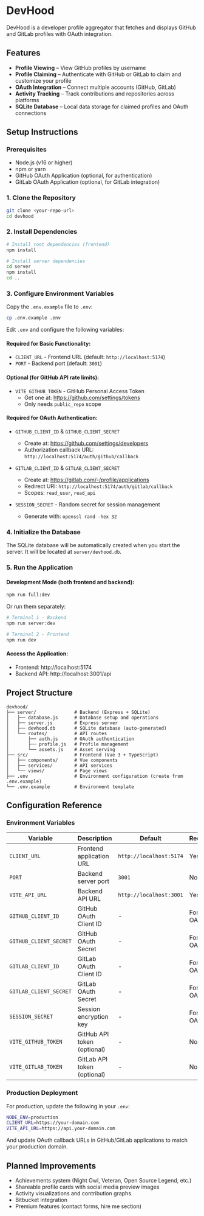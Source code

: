 # DevHood

DevHood is a developer profile aggregator that fetches and displays GitHub and GitLab profiles with OAuth integration.

## Features

- **Profile Viewing** – View GitHub profiles by username
- **Profile Claiming** – Authenticate with GitHub or GitLab to claim and customize your profile
- **OAuth Integration** – Connect multiple accounts (GitHub, GitLab)
- **Activity Tracking** – Track contributions and repositories across platforms
- **SQLite Database** – Local data storage for claimed profiles and OAuth connections

## Setup Instructions

### Prerequisites

- Node.js (v16 or higher)
- npm or yarn
- GitHub OAuth Application (optional, for authentication)
- GitLab OAuth Application (optional, for GitLab integration)

### 1. Clone the Repository

```bash
git clone <your-repo-url>
cd devhood
```

### 2. Install Dependencies

```bash
# Install root dependencies (frontend)
npm install

# Install server dependencies
cd server
npm install
cd ..
```

### 3. Configure Environment Variables

Copy the `.env.example` file to `.env`:

```bash
cp .env.example .env
```

Edit `.env` and configure the following variables:

#### Required for Basic Functionality:
- `CLIENT_URL` - Frontend URL (default: `http://localhost:5174`)
- `PORT` - Backend port (default: `3001`)

#### Optional (for GitHub API rate limits):
- `VITE_GITHUB_TOKEN` - GitHub Personal Access Token
  - Get one at: https://github.com/settings/tokens
  - Only needs `public_repo` scope

#### Required for OAuth Authentication:
- `GITHUB_CLIENT_ID` & `GITHUB_CLIENT_SECRET`
  - Create at: https://github.com/settings/developers
  - Authorization callback URL: `http://localhost:5174/auth/github/callback`

- `GITLAB_CLIENT_ID` & `GITLAB_CLIENT_SECRET`
  - Create at: https://gitlab.com/-/profile/applications
  - Redirect URI: `http://localhost:5174/auth/gitlab/callback`
  - Scopes: `read_user`, `read_api`

- `SESSION_SECRET` - Random secret for session management
  - Generate with: `openssl rand -hex 32`

### 4. Initialize the Database

The SQLite database will be automatically created when you start the server. It will be located at `server/devhood.db`.

### 5. Run the Application

#### Development Mode (both frontend and backend):

```bash
npm run full:dev
```

Or run them separately:

```bash
# Terminal 1 - Backend
npm run server:dev

# Terminal 2 - Frontend
npm run dev
```

#### Access the Application:
- Frontend: http://localhost:5174
- Backend API: http://localhost:3001/api

## Project Structure

```
devhood/
├── server/              # Backend (Express + SQLite)
│   ├── database.js      # Database setup and operations
│   ├── server.js        # Express server
│   ├── devhood.db       # SQLite database (auto-generated)
│   └── routes/          # API routes
│       ├── auth.js      # OAuth authentication
│       ├── profile.js   # Profile management
│       └── assets.js    # Asset serving
├── src/                 # Frontend (Vue 3 + TypeScript)
│   ├── components/      # Vue components
│   ├── services/        # API services
│   └── views/           # Page views
├── .env                 # Environment configuration (create from .env.example)
└── .env.example         # Environment template
```

## Configuration Reference

### Environment Variables

| Variable | Description | Default | Required |
|----------|-------------|---------|----------|
| `CLIENT_URL` | Frontend application URL | `http://localhost:5174` | Yes |
| `PORT` | Backend server port | `3001` | No |
| `VITE_API_URL` | Backend API URL | `http://localhost:3001` | Yes |
| `GITHUB_CLIENT_ID` | GitHub OAuth Client ID | - | For OAuth |
| `GITHUB_CLIENT_SECRET` | GitHub OAuth Secret | - | For OAuth |
| `GITLAB_CLIENT_ID` | GitLab OAuth Client ID | - | For OAuth |
| `GITLAB_CLIENT_SECRET` | GitLab OAuth Secret | - | For OAuth |
| `SESSION_SECRET` | Session encryption key | - | For OAuth |
| `VITE_GITHUB_TOKEN` | GitHub API token (optional) | - | No |
| `VITE_GITLAB_TOKEN` | GitLab API token (optional) | - | No |

### Production Deployment

For production, update the following in your `.env`:

```bash
NODE_ENV=production
CLIENT_URL=https://your-domain.com
VITE_API_URL=https://api.your-domain.com
```

And update OAuth callback URLs in GitHub/GitLab applications to match your production domain.

## Planned Improvements

- Achievements system (Night Owl, Veteran, Open Source Legend, etc.)
- Shareable profile cards with social media preview images
- Activity visualizations and contribution graphs
- Bitbucket integration
- Premium features (contact forms, hire me section)
